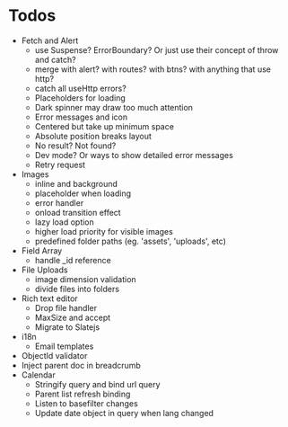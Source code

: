 # Todos
- Fetch and Alert
    - use Suspense? ErrorBoundary? Or just use their concept of throw and catch?
    - merge with alert? with routes? with btns? with anything that use http?
    - catch all useHttp errors?
    - Placeholders for loading
    - Dark spinner may draw too much attention
    - Error messages and icon
    - Centered but take up minimum space
    - Absolute position breaks layout
    - No result? Not found?
    - Dev mode? Or ways to show detailed error messages
    - Retry request
- Images
    - inline and background
    - placeholder when loading
    - error handler
    - onload transition effect
    - lazy load option
    - higher load priority for visible images
    - predefined folder paths (eg. 'assets', 'uploads', etc)
- Field Array
    - handle _id reference
- File Uploads
    - image dimension validation
    - divide files into folders
- Rich text editor
    - Drop file handler
    - MaxSize and accept
    - Migrate to Slatejs
- i18n
    - Email templates
- ObjectId validator
- Inject parent doc in breadcrumb
- Calendar
    - Stringify query and bind url query
    - Parent list refresh binding
    - Listen to basefilter changes
    - Update date object in query when lang changed